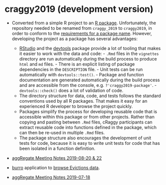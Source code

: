 # craggy2019 (development version)

* Converted from a simple R project to an [R package](http://r-pkgs.had.co.nz/package.html). Unfortunately, the repository needed to be renamed from `craggy_2019` to `craggy2019`, in order to conform to the [requirements for a package name](http://r-pkgs.had.co.nz/package.html#naming). However, developing the project as a package has several advantages:

    * [RStudio](https://www.rstudio.com/products/rstudio/) and 
        the [devtools](https://cran.r-project.org/package=devtools) package 
        provide a lot of tooling that makes it easier to work with the 
        data and code:
            - `.Rmd` files in the `vignettes` directory are run automatically 
                during the build process to produce `html` and `md` files.
            - There is an explicit listing of package dependencies 
                in the `DESCRIPTION` file.
            - Unit tests can be run automatically with `devtools::test()`.
            - Package and function documentation are generated 
                automatically during the build
                process and are accessible from the console, 
                e.g. `?'craggy2019-package'`.
            - `devtools::check()` does a lot of validation of code.
    * The directory structure for data, code, and tests follows the
        standard conventions used by all R packages. That makes it easy for an
        experienced R developer to browse the project quickly.
    * Packages simplify the process for developing reusable code 
        that is accessible 
        within this package or from other projects. 
        Rather than copying and pasting between `.Rmd` files,
        cRaggy participants can extract reusable code into functions 
        defined in the package,
        which can then be re-used in multiple `.Rmd` files.
    * The package structure also encourages the development of 
        unit tests for code, because
        it is easy to write unit tests for code that has been isolated in a 
        function definition.

* [aggRegate Meeting Notes 2019-08-20 & 22](https://docs.google.com/document/d/1wRCDgZkA1fUBX2JonwGENTlkEP5fl6tdF_eDeNbJzVc/edit)

* [burro](https://laderast.github.io/burro/) application to [browse Evictions data](https://tladeras.shinyapps.io/evictions_king_county/).

* [aggRegate Meeting Notes 2019-07-18](https://docs.google.com/document/d/165pu2Sm4OgeMZx-tBKsfLX6FFqbbrw_c2m7lA1S9iKg/edit)
